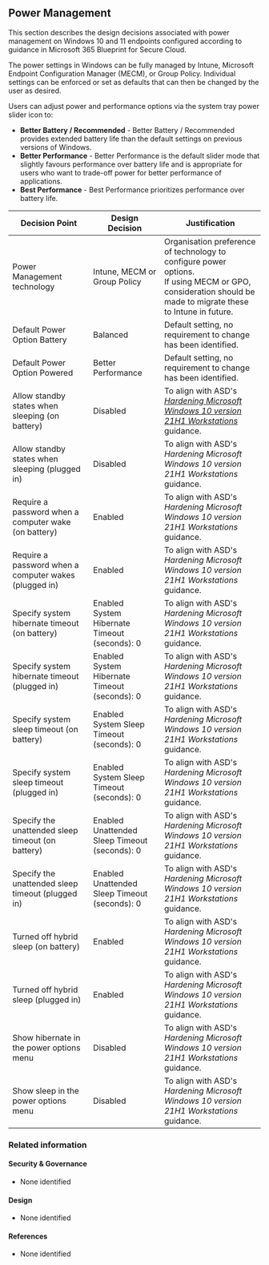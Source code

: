 Power Management
---

This section describes the design decisions associated with power management on Windows 10 and 11 endpoints configured according to guidance in Microsoft 365 Blueprint for Secure Cloud.

The power settings in Windows can be fully managed by Intune, Microsoft Endpoint Configuration Manager (MECM), or Group Policy. Individual settings can be enforced or set as defaults that can then be changed by the user as desired.

Users can adjust power and performance options via the system tray power slider icon to:

* **Better Battery / Recommended** - Better Battery / Recommended provides extended battery life than the default settings on previous versions of Windows.
* **Better Performance** - Better Performance is the default slider mode that slightly favours performance over battery life and is appropriate for users who want to trade-off power for better performance of applications.
* **Best Performance** - Best Performance prioritizes performance over battery life.

| Decision Point                                        | Design Decision                                  | Justification                                                                                                                                                  |
|-------------------------------------------------------|--------------------------------------------------|----------------------------------------------------------------------------------------------------------------------------------------------------------------|
| Power Management technology                           | Intune, MECM or Group Policy                     | Organisation preference of technology to configure power options. <br>If using MECM or GPO, consideration should be made to migrate these to Intune in future. |
| Default Power Option Battery                          | Balanced                                         | Default setting, no requirement to change has been identified.                                                                                                 |
| Default Power Option Powered                          | Better Performance                               | Default setting, no requirement to change has been identified.                                                                                                 |
| Allow standby states when sleeping (on battery)       | Disabled                                         | To align with ASD's [*Hardening Microsoft Windows 10 version 21H1 Workstations*](https://www.cyber.gov.au/resources-business-and-government/maintaining-devices-and-systems/system-hardening-and-administration/system-hardening/hardening-microsoft-windows-10-version-21h1-workstations) guidance.                                                                                                             |
| Allow standby states when sleeping (plugged in)       | Disabled                                         | To align with ASD's *Hardening Microsoft Windows 10 version 21H1 Workstations* guidance.                                                                                                             |
| Require a password when a computer wake (on battery)  | Enabled                                          | To align with ASD's *Hardening Microsoft Windows 10 version 21H1 Workstations* guidance.                                                                                                                |
| Require a password when a computer wakes (plugged in) | Enabled                                          | To align with ASD's *Hardening Microsoft Windows 10 version 21H1 Workstations* guidance.                                                                                                             |
| Specify system hibernate timeout (on battery)         | Enabled<br>System Hibernate Timeout (seconds): 0 | To align with ASD's *Hardening Microsoft Windows 10 version 21H1 Workstations* guidance.                                                                                                             |
| Specify system hibernate timeout (plugged in)         | Enabled<br>System Hibernate Timeout (seconds): 0 | To align with ASD's *Hardening Microsoft Windows 10 version 21H1 Workstations* guidance.                                                                                                             |
| Specify system sleep timeout (on battery)             | Enabled<br>System Sleep Timeout (seconds): 0     | To align with ASD's *Hardening Microsoft Windows 10 version 21H1 Workstations* guidance.                                                                                                             |
| Specify system sleep timeout (plugged in)             | Enabled<br>System Sleep Timeout (seconds): 0     | To align with ASD's *Hardening Microsoft Windows 10 version 21H1 Workstations* guidance.                                                                                                             |
| Specify the unattended sleep timeout (on battery)     | Enabled<br>Unattended Sleep Timeout (seconds): 0 | To align with ASD's *Hardening Microsoft Windows 10 version 21H1 Workstations* guidance.                                                                                                             |
| Specify the unattended sleep timeout (plugged in)     | Enabled<br>Unattended Sleep Timeout (seconds): 0 | To align with ASD's *Hardening Microsoft Windows 10 version 21H1 Workstations* guidance.                                                                                                             |
| Turned off hybrid sleep (on battery)                  | Enabled                                          | To align with ASD's *Hardening Microsoft Windows 10 version 21H1 Workstations* guidance.                                                                                                             |
| Turned off hybrid sleep (plugged in)                  | Enabled                                          | To align with ASD's *Hardening Microsoft Windows 10 version 21H1 Workstations* guidance.                                                                                                             |
| Show hibernate in the power options menu              | Disabled                                         | To align with ASD's *Hardening Microsoft Windows 10 version 21H1 Workstations* guidance.                                                                                                             |
| Show sleep in the power options menu                  | Disabled                                         | To align with ASD's *Hardening Microsoft Windows 10 version 21H1 Workstations* guidance.                                                                                                             |

### Related information

#### Security & Governance

* None identified

#### Design

* None identified

#### References

* None identified
